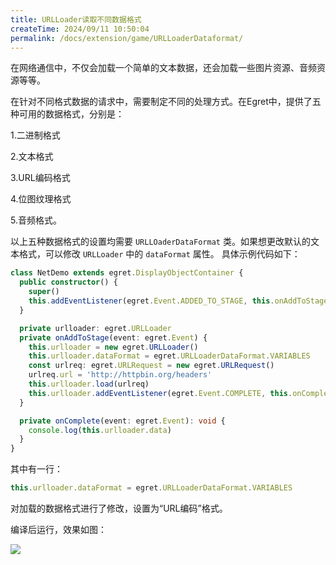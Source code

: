 ```yaml
---
title: URLLoader读取不同数据格式
createTime: 2024/09/11 10:50:04
permalink: /docs/extension/game/URLLoaderDataformat/
---
```

在网络通信中，不仅会加载一个简单的文本数据，还会加载一些图片资源、音频资源等等。

在针对不同格式数据的请求中，需要制定不同的处理方式。在Egret中，提供了五种可用的数据格式，分别是：

1.二进制格式

2.文本格式

3.URL编码格式

4.位图纹理格式

5.音频格式。

以上五种数据格式的设置均需要 `URLLOaderDataFormat` 类。如果想更改默认的文本格式，可以修改 `URLLoader` 中的 `dataFormat` 属性。 具体示例代码如下：

``` typescript
class NetDemo extends egret.DisplayObjectContainer {
  public constructor() {
    super()
    this.addEventListener(egret.Event.ADDED_TO_STAGE, this.onAddToStage, this)
  }

  private urlloader: egret.URLLoader
  private onAddToStage(event: egret.Event) {
    this.urlloader = new egret.URLLoader()
    this.urlloader.dataFormat = egret.URLLoaderDataFormat.VARIABLES
    const urlreq: egret.URLRequest = new egret.URLRequest()
    urlreq.url = 'http://httpbin.org/headers'
    this.urlloader.load(urlreq)
    this.urlloader.addEventListener(egret.Event.COMPLETE, this.onComplete, this)
  }

  private onComplete(event: egret.Event): void {
    console.log(this.urlloader.data)
  }
}
```

其中有一行：

``` typescript
this.urlloader.dataFormat = egret.URLLoaderDataFormat.VARIABLES
```

对加载的数据格式进行了修改，设置为“URL编码”格式。

编译后运行，效果如图：

![](568b4313ae75c.png)
